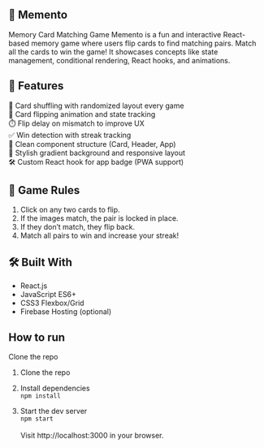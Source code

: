 🧠 Memento
-
Memory Card Matching Game Memento is a fun and interactive React-based memory game where users flip cards to find matching pairs. Match all the cards to win the game! It showcases concepts like state management, conditional rendering, React hooks, and animations.

🚀 Features 
-
🔄 Card shuffling with randomized layout every game <br> 
🎴 Card flipping animation and state tracking <br> 
⏱️ Flip delay on mismatch to improve UX <br>
✅ Win detection with streak tracking <br>
🧩 Clean component structure (Card, Header, App) <br> 
🎨 Stylish gradient background and responsive layout <br>
🛠️ Custom React hook for app badge (PWA support)

🧠 Game Rules 
-
1. Click on any two cards to flip. 
2. If the images match, the pair is locked in place. 
3. If they don’t match, they flip back. 
4. Match all pairs to win and increase your streak!

🛠️ Built With 
-

- React.js 
- JavaScript ES6+ 
- CSS3 Flexbox/Grid 
- Firebase Hosting (optional)

How to run
-

Clone the repo

1. Clone the repo

2. Install dependencies <br>
`npm install`

3. Start the dev server <br>
 `npm start` <br><br>
 Visit http://localhost:3000 in your browser.

